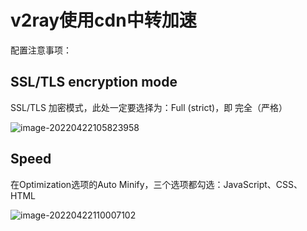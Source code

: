 # v2ray使用cdn中转加速

配置注意事项：

## SSL/TLS encryption mode

SSL/TLS 加密模式，此处一定要选择为：Full (strict)，即 完全（严格）

![image-20220422105823958](https://cdn.jsdelivr.net/gh/asfuyao/MyImages@main/images/image-20220422105823958.png)

## Speed

在Optimization选项的Auto Minify，三个选项都勾选：JavaScript、CSS、HTML

![image-20220422110007102](https://cdn.jsdelivr.net/gh/asfuyao/MyImages@main/images/image-20220422110007102.png)

